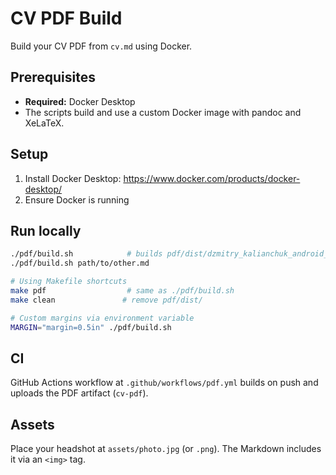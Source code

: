 # CV PDF Build

Build your CV PDF from `cv.md` using Docker.

## Prerequisites

- **Required:** Docker Desktop
- The scripts build and use a custom Docker image with pandoc and XeLaTeX.

## Setup

1. Install Docker Desktop: https://www.docker.com/products/docker-desktop/
2. Ensure Docker is running

## Run locally

```bash
./pdf/build.sh            # builds pdf/dist/dzmitry_kalianchuk_android_cv.pdf with A4 geometry
./pdf/build.sh path/to/other.md

# Using Makefile shortcuts
make pdf                  # same as ./pdf/build.sh
make clean               # remove pdf/dist/

# Custom margins via environment variable
MARGIN="margin=0.5in" ./pdf/build.sh
```

## CI

GitHub Actions workflow at `.github/workflows/pdf.yml` builds on push and uploads the PDF artifact (`cv-pdf`).

## Assets

Place your headshot at `assets/photo.jpg` (or `.png`). The Markdown includes it via an `<img>` tag.
